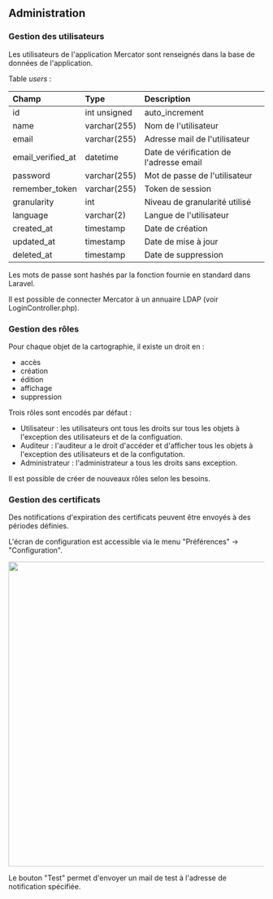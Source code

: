 ## Administration

### Gestion des utilisateurs

Les utilisateurs de l'application Mercator sont renseignés dans la base de données de l'application.

Table *users* :

| Champ             | Type         | Description      |
|:------------------|:-------------|:-----------------|
| id                | int unsigned | auto_increment |
| name              | varchar(255) | Nom de l'utilisateur |
| email             | varchar(255) | Adresse mail de l'utilisateur |
| email_verified_at | datetime     | Date de vérification de l'adresse email |
| password          | varchar(255) | Mot de passe de l'utilisateur |
| remember_token    | varchar(255) | Token de session |
| granularity       | int          | Niveau de granularité utilisé |
| language          | varchar(2)   | Langue de l'utilisateur |
| created_at        | timestamp    | Date de création |
| updated_at        | timestamp    | Date de mise à jour |
| deleted_at        | timestamp    | Date de suppression |

Les mots de passe sont hashés par la fonction fournie en standard dans Laravel.

Il est possible de connecter Mercator à un annuaire LDAP (voir LoginController.php). 

### Gestion des rôles

Pour chaque objet de la cartographie, il existe un droit en :

- accès
- création
- édition
- affichage
- suppression

Trois rôles sont encodés par défaut :

- Utilisateur : les utilisateurs ont tous les droits sur tous les objets à l'exception des utilisateurs et de la configuation.
- Auditeur : l'auditeur a le droit d'accéder et d'afficher tous les objets à l'exception des utilisateurs et de la configutation.
- Administrateur : l'administrateur a tous les droits sans exception.

Il est possible de créer de nouveaux rôles selon les besoins. 

### Gestion des certificats

Des notifications d'expiration des certificats peuvent être envoyés à des périodes définies.

L'écran de configuration est accessible via le menu "Préférences" -> "Configuration".

   [<img src="/mercator/images/certificates.png" width="600">](/mercator/images/certificates.png)

Le bouton "Test" permet d'envoyer un mail de test à l'adresse de notification spécifiée.

